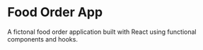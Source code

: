 # Food Order App

A fictonal food order application built with React using functional components and hooks.

